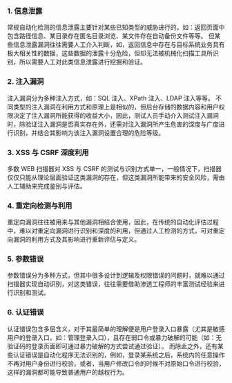 ### 1. 信息泄露
常规自动化检测的信息泄露主要针对某些已知类型的威胁进行的，如：返回页面中包含路径信息、某目录存在匿名目录浏览、某文件存在自动备份文件等等。
但某些信息泄露漏洞往往需要人工介入判断，如，返回信息中存在与目标系统业务具有极大相关性的数据，这些数据的泄露十分危险，但却无法被机械化扫描工具所识别，所以需要人工对此类信息泄露进行挖掘和验证。
### 2. 注入漏洞
注入漏洞分为多种注入方式，如：SQL 注入、XPath 注入、LDAP 注入等等。
不同类型的注入漏洞在利用方式和原理上是相似的，但后台存储的数据内容和用户权限决定了注入漏洞所能获得的收益大小，因此，测试人员手动介入测试注入漏洞时，除验证注入漏洞是否真实存在外，还需对注入漏洞所产生危害的深度与广度进行识别，并结合其影响为该注入漏洞设置合理的危险等级。
### 3. XSS 与 CSRF 深度利用
多数 WEB 扫描器对 XSS 与 CSRF 的测试与识别方式单一，一般情况下，扫描器仅仅只能从理论层面验证这类漏洞的存在，但这类漏洞所能带来的安全风险，需由人工辅助来完成鉴别与评估。
### 4. 重定向检测与利用
重定向漏洞往往被用来与其他漏洞相结合使用，因此，在传统的自动化评估过程中，难以对重定向漏洞进行识别和深度的利用，但通过人工检测的方式，可对重定向漏洞的利用方式及其影响进行重新评估与定义。
### 5. 参数错误
参数错误分为多种方式，但其中很多设计到逻辑及权限错误的问题时，就难以通过扫描器实现自动识别，对这类错误，往往需要借助渗透工程师的丰富测试经验来进行识别和测试。
### 6. 认证错误
认证错误包含多层含义，对于其最简单的理解便是用户登录入口暴露（尤其是敏感用户的登录入口，如：管理登录入口），且存在弱口令或暴力破解的可能（如：无验证码的登录页面即可通过暴力破解的方式尝试通过验证）。
而除此之外，还有某些认证错误是自动化程序无法识别的，例如，登录某系统之后，系统内的任意操作不再对用户身份进行校验，或者，当用户修改口令的时候不对原始口令进行校验，这样的漏洞都可能导致普通用户的越权行为。